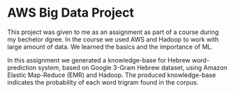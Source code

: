 # AWS Big Data Project

This project was given to me as an assignment as part of a course during my bechelor dgree.
In the course we used AWS and Hadoop to work with large amount of data. We learned the basics and the importance of ML.

In this assignment we generated a knowledge-base for Hebrew word-prediction system, based on Google 3-Gram Hebrew dataset, using Amazon Elastic Map-Reduce (EMR) and Hadoop. The produced knowledge-base indicates the probability of each word trigram found in the corpus.
